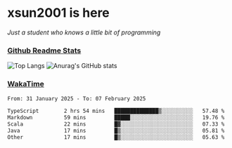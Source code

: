 # xsun2001 is here

*Just a student who knows a little bit of programming*

### [Github Readme Stats](https://github.com/anuraghazra/github-readme-stats)

![Top Langs](https://github-readme-stats.vercel.app/api/top-langs/?username=xsun2001&layout=compact&theme=radical) ![Anurag's GitHub stats](https://github-readme-stats.vercel.app/api?username=xsun2001&show_icons=true&theme=radical)

### [WakaTime](https://wakatime.com)

<!--START_SECTION:waka-->

```txt
From: 31 January 2025 - To: 07 February 2025

TypeScript        2 hrs 54 mins   ██████████████▒░░░░░░░░░░   57.48 %
Markdown          59 mins         █████░░░░░░░░░░░░░░░░░░░░   19.76 %
Scala             22 mins         █▓░░░░░░░░░░░░░░░░░░░░░░░   07.33 %
Java              17 mins         █▒░░░░░░░░░░░░░░░░░░░░░░░   05.81 %
Other             17 mins         █▒░░░░░░░░░░░░░░░░░░░░░░░   05.63 %
```

<!--END_SECTION:waka-->
